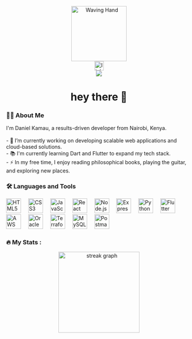 <div align="center">
  <img height="150" src="https://media.giphy.com/media/hvRJCLFzcasrR4ia7z/giphy.gif" alt="Waving Hand" />
</div>
<div align="center"> <a href="https://www.linkedin.com/in/danielkkamau/"><img src="https://img.shields.io/static/v1?message=LinkedIn&logo=linkedin&label=&color=0077B5&logoColor=white&labelColor=&style=for-the-badge" height="25" alt="linkedin logo" /></a> </div>
<div align="center"> <img src="https://visitor-badge.laobi.icu/badge?page_id=CasperDkk.CasperDkk&" /> </div>
<h1 align="center">hey there 👋</h1>
<h3 align="left">👨‍💻 About Me</h3>
<p align="left">I'm Daniel Kamau, a results-driven developer from Nairobi, Kenya.<br><br>- 🔭 I’m currently working on developing scalable web applications and cloud-based solutions.<br>- 📚 I'm currently learning Dart and Flutter to expand my tech stack.<br>- ⚡ In my free time, I enjoy reading philosophical books, playing the guitar, and exploring new places.</p>
<h3 align="left">🛠 Languages and Tools</h3>
<div align="left"> <img src="https://cdn.jsdelivr.net/gh/devicons/devicon/icons/html5/html5-original.svg" height="40" alt="HTML5 logo" /> <img width="12" /> <img src="https://cdn.jsdelivr.net/gh/devicons/devicon/icons/css3/css3-original.svg" height="40" alt="CSS3 logo" /> <img width="12" /> <img src="https://cdn.jsdelivr.net/gh/devicons/devicon/icons/javascript/javascript-original.svg" height="40" alt="JavaScript logo" /> <img width="12" /> <img src="https://cdn.jsdelivr.net/gh/devicons/devicon/icons/react/react-original.svg" height="40" alt="React logo" /> <img width="12" /> <img src="https://cdn.jsdelivr.net/gh/devicons/devicon/icons/nodejs/nodejs-original.svg" height="40" alt="Node.js logo" /> <img width="12" /> <img src="https://cdn.jsdelivr.net/gh/devicons/devicon/icons/express/express-original.svg" height="40" alt="Express.js logo" /> <img width="12" /> <img src="https://cdn.jsdelivr.net/gh/devicons/devicon/icons/python/python-original.svg" height="40" alt="Python logo" /> <img width="12" /> <img src="https://cdn.jsdelivr.net/gh/devicons/devicon/icons/flutter/flutter-original.svg" height="40" alt="Flutter logo" /> <img width="12" /> <img src="https://upload.wikimedia.org/wikipedia/commons/9/93/Amazon_Web_Services_Logo.svg" height="40" alt="AWS logo" /> <img width="12" /> <img
src="https://cdn.jsdelivr.net/gh/devicons/devicon/icons/oracle/oracle-original.svg" height="40" alt="Oracle Cloud logo" /> <img width="12" /> <img src="https://cdn.jsdelivr.net/gh/devicons/devicon/icons/terraform/terraform-original.svg" height="40" alt="Terraform logo" /> <img width="12" /> <img src="https://cdn.jsdelivr.net/gh/devicons/devicon/icons/mysql/mysql-original.svg" height="40" alt="MySQL logo" /> <img width="12" /> <img src="https://cdn.jsdelivr.net/gh/devicons/devicon/icons/postman/postman-original.svg" height="40" alt="Postman logo" /> </div>
<h3 align="left">🔥 My Stats :</h3>
<div align="center"> <img src="https://streak-stats.demolab.com?user=CasperDkk&locale=en&mode=daily&theme=dark&hide_border=false&border_radius=5&order=3" height="220" alt="streak graph" /> </div>


